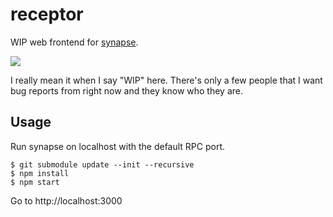 # receptor

WIP web frontend for [synapse](https://github.com/Luminarys/synapse).

[![](https://sr.ht/PQfE.png)](https://sr.ht/PQfE.png)

I really mean it when I say "WIP" here. There's only a few people that I want
bug reports from right now and they know who they are.

## Usage

Run synapse on localhost with the default RPC port.

```shell
$ git submodule update --init --recursive
$ npm install
$ npm start
```

Go to http://localhost:3000
